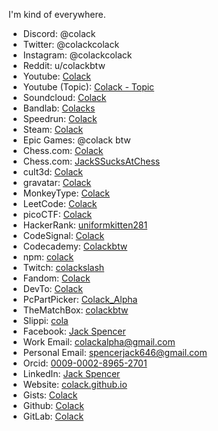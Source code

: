 I'm kind of everywhere.

- Discord: @colack
- Twitter: @colackcolack
- Instagram: @colackcolack
- Reddit: u/colackbtw
- Youtube: [Colack](https://www.youtube.com/@colack)
- Youtube (Topic): [Colack - Topic](https://www.youtube.com/channel/UCa32Y7OmFbFanJwkNYBJ4Gw)
- Soundcloud: [Colack](https://soundcloud.com/colack)
- Bandlab: [Colacks](https://www.bandlab.com/colacks)
- Speedrun: [Colack](https://www.speedrun.com/users/Colack)
- Steam: [Colack](https://steamcommunity.com/id/colack)
- Epic Games: @colack btw
- Chess.com: [Colack](https://www.chess.com/member/colack)
- Chess.com: [JackSSucksAtChess](https://www.chess.com/member/jackssucksatchess)
- cult3d: [Colack](https://cults3d.com/en/users/colack/downloads)
- gravatar: [Colack](https://gravatar.com/colack)
- MonkeyType: [Colack](https://monkeytype.com/profile/colack)
- LeetCode: [Colack](https://leetcode.com/colack/)
- picoCTF: [Colack](https://play.picoctf.org/users/colack)
- HackerRank: [uniformkitten281](https://www.hackerrank.com/profile/UniformKitten281)
- CodeSignal: [Colack](https://app.codesignal.com/profile/colack)
- Codecademy: [Colackbtw](https://www.codecademy.com/profiles/colackbtw)
- npm: [colack](https://www.npmjs.com/~colack)
- Twitch: [colackslash](https://www.twitch.tv/colackslash)
- Fandom: [Colack](https://community.fandom.com/wiki/User:Colack)
- DevTo: [Colack](https://dev.to/colack/)
- PcPartPicker: [Colack_Alpha](https://pcpartpicker.com/user/Colack_Alpha/)
- TheMatchBox: [colackbtw](https://thematchbox.gg/user/colackbtw)
- Slippi: [cola](https://slippi.gg/user/cola-669)
- Facebook: [Jack Spencer](https://www.facebook.com/profile.php?id=61556660584139)
- Work Email: colackalpha@gmail.com
- Personal Email: spencerjack646@gmail.com
- Orcid: [0009-0002-8965-2701](https://orcid.org/0009-0002-8965-2701)
- LinkedIn: [Jack Spencer](https://www.linkedin.com/in/jack-spencer-83a0a7277/)
- Website: [colack.github.io](https://colack.github.io)
- Gists: [Colack](https://gist.github.com/Colack)
- Github: [Colack](https://github.com/Colack)
- GitLab: [Colack](https://gitlab.com/Colack)
